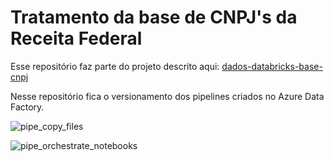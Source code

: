 # Tratamento da base de CNPJ's da Receita Federal

Esse repositório faz parte do projeto descrito aqui: [dados-databricks-base-cnpj](https://github.com/laismeuchi/dados-databricks-base-cnpj)

Nesse repositório fica o versionamento dos pipelines criados no Azure Data Factory.

![pipe_copy_files](https://github.com/user-attachments/assets/aa62e11c-2160-49c7-8d60-d1836def81f4)

![pipe_orchestrate_notebooks](https://github.com/user-attachments/assets/1bee8df4-4d78-4c1f-8aa7-31d66d04ba8e)

